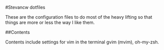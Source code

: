 #Stevancw dotfiles

These are the configuration files to do most of the heavy lifting so that things are more or less the way I like them.

##Contents

Contents include settings for vim in the terminal gvim (mvim), oh-my-zsh.

